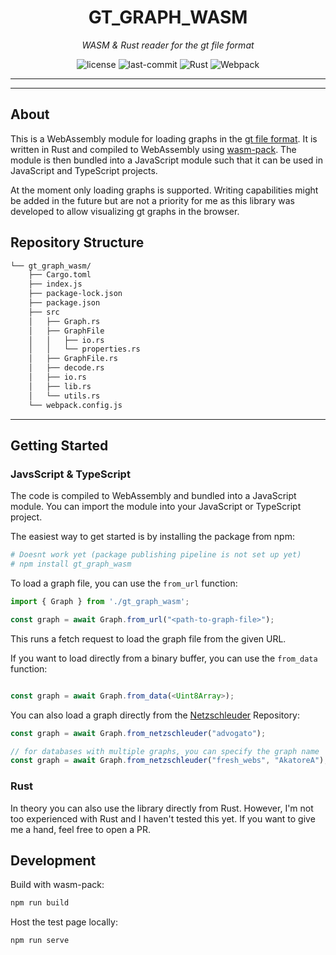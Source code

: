 <p align="center">
    <h1 align="center">GT_GRAPH_WASM</h1>
</p>
<p align="center">
    <em>WASM & Rust reader for the gt file format</em>
</p>
<p align="center">
	<img src="https://img.shields.io/github/license/semohr/gt_graph_wasm?style=flat&color=0080ff" alt="license">
	<img src="https://img.shields.io/github/last-commit/semohr/gt_graph_wasm?style=flat&color=0080ff" alt="last-commit">
	<img src="https://img.shields.io/badge/Rust-000000.svg?style=flat&logo=Rust&logoColor=white" alt="Rust">
	<img src="https://img.shields.io/badge/Webpack-8DD6F9.svg?style=flat&logo=Webpack&logoColor=black" alt="Webpack">
<p>

<hr>

---
## About

This is a WebAssembly module for loading graphs in the [gt file format](https://graph-tool.skewed.de/static/doc/gt_format.html). It is written in Rust and compiled to WebAssembly using [wasm-pack](https://rustwasm.github.io/wasm-pack/installer/). The module is then bundled into a JavaScript module such that it can be used in JavaScript and TypeScript projects.

At the moment only loading graphs is supported. Writing capabilities might be added in the future but are not a priority for me as this library was developed to allow visualizing gt graphs in the browser.


##  Repository Structure

```sh
└── gt_graph_wasm/
    ├── Cargo.toml
    ├── index.js
    ├── package-lock.json
    ├── package.json
    ├── src
    │   ├── Graph.rs
    │   ├── GraphFile
    │   │   ├── io.rs
    │   │   └── properties.rs
    │   ├── GraphFile.rs
    │   ├── decode.rs
    │   ├── io.rs
    │   ├── lib.rs
    │   └── utils.rs
    └── webpack.config.js
```

---

##  Getting Started


### JavsScript & TypeScript

The code is compiled to WebAssembly and bundled into a JavaScript module. You can import the module into your JavaScript or TypeScript project.


The easiest way to get started is by installing the package from npm:

```sh
# Doesnt work yet (package publishing pipeline is not set up yet)
# npm install gt_graph_wasm 
```

To load a graph file, you can use the `from_url` function:

```js
import { Graph } from './gt_graph_wasm';

const graph = await Graph.from_url("<path-to-graph-file>");

```

This runs a fetch request to load the graph file from the given URL.


If you want to load directly from a binary buffer, you can use the `from_data` function:

```js

const graph = await Graph.from_data(<Uint8Array>);

```

You can also load a graph directly from the [Netzschleuder](https://networks.skewed.de/) Repository:

```js
const graph = await Graph.from_netzschleuder("advogato");

// for databases with multiple graphs, you can specify the graph name
const graph = await Graph.from_netzschleuder("fresh_webs", "AkatoreA");
```



### Rust

In theory you can also use the library directly from Rust. However, I'm not too experienced with Rust and I haven't tested this yet. If you want to give me a hand, feel free to open a PR.


## Development

Build with wasm-pack:

```sh
npm run build
```

Host the test page locally:

```sh
npm run serve
```
